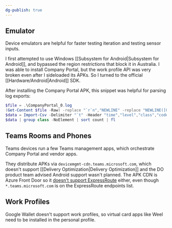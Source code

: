 ```yaml
---
dg-publish: true
---
```

## Emulator
Device emulators are helpful for faster testing iteration and testing sensor inputs. 

I first attempted to use Windows [[Subsystem for Android|Subsystem for Android]], and bypassed the region restrictions that block it in Australia. I was able to install Company Portal, but the work profile API was very broken even after I sideloaded its APKs. So I turned to the official [[Hardware/Android|Android]] SDK.

After installing the Company Portal APK, this snippet was helpful for parsing log exports:
```PowerShell
$file = .\CompanyPortal_0.log
(Get-Content $file -Raw) -replace "`r`n","NEWLINE" -replace "NEWLINE([0-9]{4})","`n`$1" -replace "`t{2,}",";" | Set-Content $file
$data = Import-Csv -Delimiter "`t" -Header "time","level","class","code","code2" $file | % { $_.time=[Datetime]::Parse($_.time); $_ }
$data | group class -NoElement | sort count | fl
```
## Teams Rooms and Phones
Teams devices run a few Teams management apps, which orchestrate Company Portal and vendor apps.

They distribute APKs via `devicemgmt-cdn.teams.microsoft.com`, which doesn't support [[Delivery Optimization|Delivery Optimization]] and the DO product team advised Android support wasn't planned. The APK CDN is Azure Front Door so it [doesn't support ExpressRoute](https://github.com/MicrosoftDocs/azure-docs/issues/99941#issuecomment-1376692620) either, even though `*.teams.microsoft.com` is on the ExpressRoute endpoints list.

## Work Profiles

Google Wallet doesn't support work profiles, so virtual card apps like Weel need to be installed in the personal profile.
